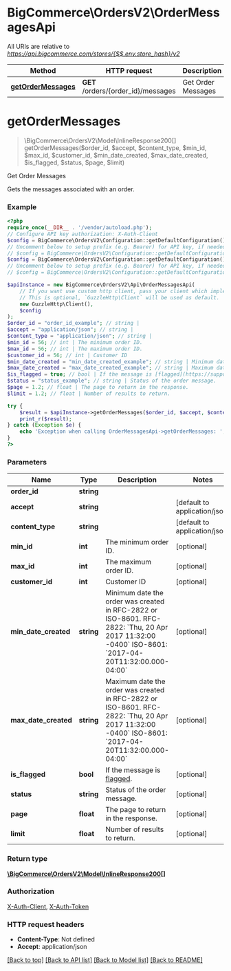# BigCommerce\OrdersV2\OrderMessagesApi

All URIs are relative to *https://api.bigcommerce.com/stores/{$$.env.store_hash}/v2*

Method | HTTP request | Description
------------- | ------------- | -------------
[**getOrderMessages**](OrderMessagesApi.md#getordermessages) | **GET** /orders/{order_id}/messages | Get Order Messages

# **getOrderMessages**
> \BigCommerce\OrdersV2\Model\InlineResponse200[] getOrderMessages($order_id, $accept, $content_type, $min_id, $max_id, $customer_id, $min_date_created, $max_date_created, $is_flagged, $status, $page, $limit)

Get Order Messages

Gets the messages associated with an order.

### Example
```php
<?php
require_once(__DIR__ . '/vendor/autoload.php');
// Configure API key authorization: X-Auth-Client
$config = BigCommerce\OrdersV2\Configuration::getDefaultConfiguration()->setApiKey('X-Auth-Client', 'YOUR_API_KEY');
// Uncomment below to setup prefix (e.g. Bearer) for API key, if needed
// $config = BigCommerce\OrdersV2\Configuration::getDefaultConfiguration()->setApiKeyPrefix('X-Auth-Client', 'Bearer');// Configure API key authorization: X-Auth-Token
$config = BigCommerce\OrdersV2\Configuration::getDefaultConfiguration()->setApiKey('X-Auth-Token', 'YOUR_API_KEY');
// Uncomment below to setup prefix (e.g. Bearer) for API key, if needed
// $config = BigCommerce\OrdersV2\Configuration::getDefaultConfiguration()->setApiKeyPrefix('X-Auth-Token', 'Bearer');

$apiInstance = new BigCommerce\OrdersV2\Api\OrderMessagesApi(
    // If you want use custom http client, pass your client which implements `GuzzleHttp\ClientInterface`.
    // This is optional, `GuzzleHttp\Client` will be used as default.
    new GuzzleHttp\Client(),
    $config
);
$order_id = "order_id_example"; // string | 
$accept = "application/json"; // string | 
$content_type = "application/json"; // string | 
$min_id = 56; // int | The minimum order ID.
$max_id = 56; // int | The maximum order ID.
$customer_id = 56; // int | Customer ID
$min_date_created = "min_date_created_example"; // string | Minimum date the order was created in RFC-2822 or ISO-8601.  RFC-2822: `Thu, 20 Apr 2017 11:32:00 -0400`  ISO-8601: `2017-04-20T11:32:00.000-04:00`
$max_date_created = "max_date_created_example"; // string | Maximum date the order was created in RFC-2822 or ISO-8601.  RFC-2822: `Thu, 20 Apr 2017 11:32:00 -0400`  ISO-8601: `2017-04-20T11:32:00.000-04:00`
$is_flagged = true; // bool | If the message is [flagged](https://support.bigcommerce.com/s/article/Communicating-with-Customers#Messages).
$status = "status_example"; // string | Status of the order message.
$page = 1.2; // float | The page to return in the response.
$limit = 1.2; // float | Number of results to return.

try {
    $result = $apiInstance->getOrderMessages($order_id, $accept, $content_type, $min_id, $max_id, $customer_id, $min_date_created, $max_date_created, $is_flagged, $status, $page, $limit);
    print_r($result);
} catch (Exception $e) {
    echo 'Exception when calling OrderMessagesApi->getOrderMessages: ', $e->getMessage(), PHP_EOL;
}
?>
```

### Parameters

Name | Type | Description  | Notes
------------- | ------------- | ------------- | -------------
 **order_id** | **string**|  |
 **accept** | **string**|  | [default to application/json]
 **content_type** | **string**|  | [default to application/json]
 **min_id** | **int**| The minimum order ID. | [optional]
 **max_id** | **int**| The maximum order ID. | [optional]
 **customer_id** | **int**| Customer ID | [optional]
 **min_date_created** | **string**| Minimum date the order was created in RFC-2822 or ISO-8601.  RFC-2822: &#x60;Thu, 20 Apr 2017 11:32:00 -0400&#x60;  ISO-8601: &#x60;2017-04-20T11:32:00.000-04:00&#x60; | [optional]
 **max_date_created** | **string**| Maximum date the order was created in RFC-2822 or ISO-8601.  RFC-2822: &#x60;Thu, 20 Apr 2017 11:32:00 -0400&#x60;  ISO-8601: &#x60;2017-04-20T11:32:00.000-04:00&#x60; | [optional]
 **is_flagged** | **bool**| If the message is [flagged](https://support.bigcommerce.com/s/article/Communicating-with-Customers#Messages). | [optional]
 **status** | **string**| Status of the order message. | [optional]
 **page** | **float**| The page to return in the response. | [optional]
 **limit** | **float**| Number of results to return. | [optional]

### Return type

[**\BigCommerce\OrdersV2\Model\InlineResponse200[]**](../Model/InlineResponse200.md)

### Authorization

[X-Auth-Client](../../README.md#X-Auth-Client), [X-Auth-Token](../../README.md#X-Auth-Token)

### HTTP request headers

 - **Content-Type**: Not defined
 - **Accept**: application/json

[[Back to top]](#) [[Back to API list]](../../README.md#documentation-for-api-endpoints) [[Back to Model list]](../../README.md#documentation-for-models) [[Back to README]](../../README.md)

